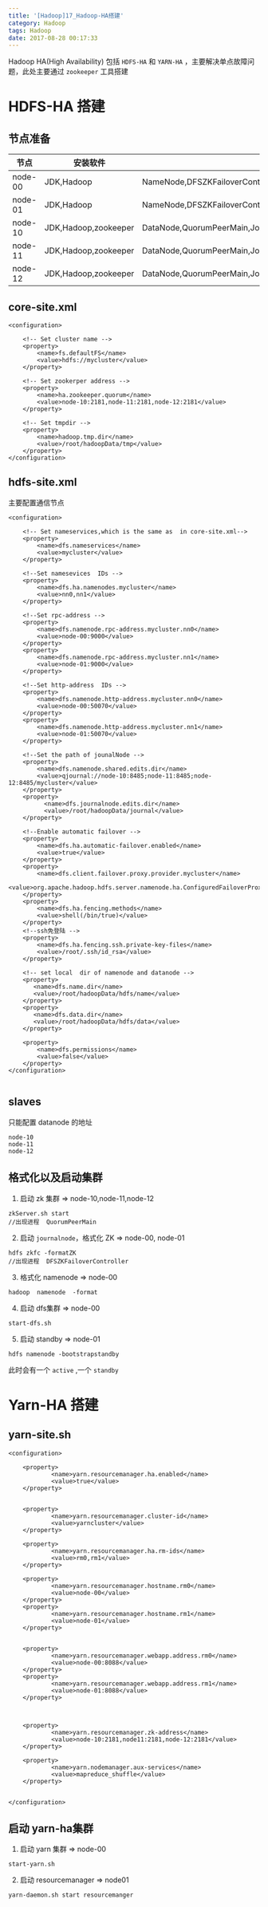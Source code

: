 ```yaml
---
title: '[Hadoop]17_Hadoop-HA搭建'
category: Hadoop
tags: Hadoop
date: 2017-08-28 00:17:33
---
```


Hadoop HA(High Availability) 包括 `HDFS-HA` 和 `YARN-HA` ，主要解决单点故障问题，此处主要通过 `zookeeper` 工具搭建


# HDFS-HA 搭建


##  节点准备

|节点|安装软件|Jps|
|---|---|---|
|node-00| JDK,Hadoop | NameNode,DFSZKFailoverController,JournalNode,ResourceManager |
|node-01| JDK,Hadoop | NameNode,DFSZKFailoverController,JournalNode,ResourceManager |
|node-10| JDK,Hadoop,zookeeper  | DataNode,QuorumPeerMain,JournalNode,NodeManager |
|node-11| JDK,Hadoop,zookeeper  | DataNode,QuorumPeerMain,JournalNode,NodeManager |
|node-12| JDK,Hadoop,zookeeper  | DataNode,QuorumPeerMain,JournalNode,NodeManager |


## core-site.xml

```
<configuration>

    <!-- Set cluster name -->
    <property>
        <name>fs.defaultFS</name>
        <value>hdfs://mycluster</value>
    </property>

    <!-- Set zookerper address -->
    <property>
        <name>ha.zookeeper.quorum</name>
        <value>node-10:2181,node-11:2181,node-12:2181</value>
    </property>

    <!-- Set tmpdir -->
    <property>
        <name>hadoop.tmp.dir</name>
        <value>/root/hadoopData/tmp</value>
    </property>
</configuration>
```

## hdfs-site.xml

主要配置通信节点
```
<configuration>

    <!-- Set nameservices,which is the same as  in core-site.xml-->
    <property>
        <name>dfs.nameservices</name>
        <value>mycluster</value>
    </property>

    <!--Set namesevices  IDs -->
    <property>
        <name>dfs.ha.namenodes.mycluster</name>
        <value>nn0,nn1</value>
    </property>

    <!--Set rpc-address -->
    <property>
        <name>dfs.namenode.rpc-address.mycluster.nn0</name>
        <value>node-00:9000</value>
    </property>
    <property>
        <name>dfs.namenode.rpc-address.mycluster.nn1</name>
        <value>node-01:9000</value>
    </property>

    <!--Set http-address  IDs -->
    <property>
        <name>dfs.namenode.http-address.mycluster.nn0</name>
        <value>node-00:50070</value>
    </property>
    <property>
        <name>dfs.namenode.http-address.mycluster.nn1</name>
        <value>node-01:50070</value>
    </property>

    <!--Set the path of jounalNode -->
    <property>
        <name>dfs.namenode.shared.edits.dir</name>
        <value>qjournal://node-10:8485;node-11:8485;node-12:8485/mycluster</value>
    </property>
    <property>
          <name>dfs.journalnode.edits.dir</name>
          <value>/root/hadoopData/journal</value>
    </property>

    <!--Enable automatic failover -->
    <property>
        <name>dfs.ha.automatic-failover.enabled</name>
        <value>true</value>
    </property>
    <property>
        <name>dfs.client.failover.proxy.provider.mycluster</name>
        <value>org.apache.hadoop.hdfs.server.namenode.ha.ConfiguredFailoverProxyProvider</value>
    </property>
    <property>
        <name>dfs.ha.fencing.methods</name>
        <value>shell(/bin/true)</value>
    </property>
    <!--ssh免登陆 -->
    <property>
        <name>dfs.ha.fencing.ssh.private-key-files</name>
        <value>/root/.ssh/id_rsa</value>
    </property>

    <!-- set local  dir of namenode and datanode -->
    <property>
       <name>dfs.name.dir</name>
       <value>/root/hadoopData/hdfs/name</value>
    </property>
    <property>
       <name>dfs.data.dir</name>
       <value>/root/hadoopData/hdfs/data</value>
    </property>

    <property>
        <name>dfs.permissions</name>
        <value>false</value>
    </property>
</configuration>
                                   

```

## slaves

只能配置 datanode 的地址

```
node-10
node-11
node-12
```

## 格式化以及启动集群

1. 启动 zk 集群 =>  node-10,node-11,node-12
```
zkServer.sh start
//出现进程  QuorumPeerMain
```

2. 启动 `journalnode`，格式化 ZK => node-00, node-01
```
hdfs zkfc -formatZK
//出现进程  DFSZKFailoverController
```
3. 格式化 namenode => node-00
```
hadoop  namenode  -format
```
4. 启动 dfs集群  => node-00
```
start-dfs.sh 
```
5. 启动 standby => node-01
```
hdfs namenode -bootstrapstandby
```
此时会有一个  `active` ,一个 `standby`




# Yarn-HA 搭建


## yarn-site.sh


```
<configuration>

    <property>
            <name>yarn.resourcemanager.ha.enabled</name>
            <value>true</value>
    </property>


    <property>
            <name>yarn.resourcemanager.cluster-id</name>
            <value>yarncluster</value>
    </property>

    <property>
            <name>yarn.resourcemanager.ha.rm-ids</name>
            <value>rm0,rm1</value>
    </property>

    <property>
            <name>yarn.resourcemanager.hostname.rm0</name>
            <value>node-00</value>
    </property>
    <property>
            <name>yarn.resourcemanager.hostname.rm1</name>
            <value>node-01</value>
    </property>


    <property>
            <name>yarn.resourcemanager.webapp.address.rm0</name>
            <value>node-00:8088</value>
    </property>
    <property>
            <name>yarn.resourcemanager.webapp.address.rm1</name>
            <value>node-01:8088</value>
    </property>



    <property>
            <name>yarn.resourcemanager.zk-address</name>
            <value>node-10:2181,node11:2181,node-12:2181</value>
    </property>

    <property>
            <name>yarn.nodemanager.aux-services</name>
            <value>mapreduce_shuffle</value>
    </property>


</configuration>

```


## 启动 yarn-ha集群

1. 启动 yarn 集群 => node-00
```
start-yarn.sh
```
2. 启动 resourcemanager => node01
```
yarn-daemon.sh start resourcemanger
```

